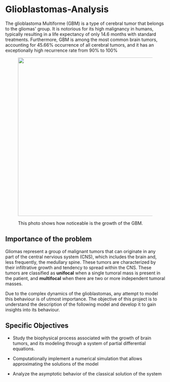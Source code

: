 # Glioblastomas-Analysis

The glioblastoma Multiforme (GBM) is a type of cerebral tumor that belongs to the gliomas' group. It is notorious for its high malignancy in humans, typically resulting in a life expectancy of only 14.6 months with standard treatments. Furthermore, GBM is among the most common brain tumors, accounting for 45.66% occurrence of all cerebral tumors, and it has an exceptionally high recurrence rate from 90% to 100%

<figure class="image">
<p align="center">
<img src="https://www.frontiersin.org/files/Articles/41858/fonc-03-00062-HTML-r1/image_m/fonc-03-00062-g002.jpg" width="500" height="auto">
</p>
<figcaption> This photo shows how noticeable is the growth of the GBM. </figcaption>
</figure>

## Importance of the problem

Gliomas represent a group of malignant tumors that can originate in any part of the central nervious system (CNS), which includes the brain and, less frequently, the medullary spine. These tumors are characterized by their infiltrative growth and tendency to spread within the CNS. These tumors are classified as **unifocal** when a single tumoral mass is present in the patient, and **multifocal** when there are two or more independent tumoral masses.

Due to the complex dynamics of the glioblastomas, any attempt to model this behaviour is of utmost importance. The objective of this project is to understand the description of the following model and develop it to gain insights into its behaviour.

## Specific Objectives

- Study the biophysical process associated with the growth of brain tumors, and its modeling through a system of partial differential equations.

- Computationally implement a numerical simulation that allows approximating the solutions of the model

- Analyze the asymptotic behavior of the classical solution of the system
